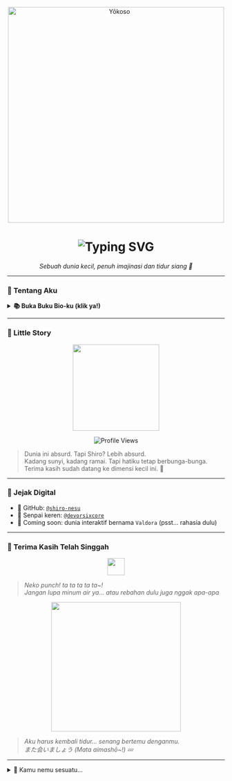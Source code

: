 <p align="center">
  <img src="https://files.catbox.moe/q7ihpu.jpg" width="500px" alt="Yōkoso">
</p>

<h1 align="center">
  <img src="https://readme-typing-svg.herokuapp.com?font=Fira+Code&duration=4000&pause=500&color=FFA5C2&center=true&vCenter=true&width=435&lines=Minasan%2C+youkoso~+%F0%9F%8C%B8;Aku+serius+gatau+apa+yang+aku+buat;Enjoy+your+stay~+%E2%9C%A8" alt="Typing SVG" />
</h1>

<p align="center"><i>Sebuah dunia kecil, penuh imajinasi dan tidur siang 🍃</i></p>

---

### 🌸 Tentang Aku

<details>
  <summary><strong>📚 Buka Buku Bio-ku (klik ya!)</strong></summary><br>

  <img src="https://media.tenor.com/5u1l0SoFXN8AAAAC/book-anime.gif" width="200" align="right">

  > “Aku bukan karakter utama. Tapi kadang, aku merasa seperti latar belakang yang bikin cerita terasa hangat.”
</details>

---

### 🍃 Little Story

<p align="center">
<img src="https://files.catbox.moe/szp6b6.jpg" width="200" />
</p>

<p align="center">
<img src="https://komarev.com/ghpvc/?username=shiro-nesu&color=green&style=plastic&label=Dilihat" alt="Profile Views"/>
</p>

> Dunia ini absurd. Tapi Shiro? Lebih absurd.  
> Kadang sunyi, kadang ramai. Tapi hatiku tetap berbunga-bunga.  
> Terima kasih sudah datang ke dimensi kecil ini. 🌌

---

### 🧭 Jejak Digital

- 🐾 GitHub: [`@shiro-nesu`](https://github.com/shiro-nesu)
- 🧪 Senpai keren: [`@devorsixcore`](https://github.com/devorsixcore)
- 🌌 Coming soon: dunia interaktif bernama `Valdora` (psst... rahasia dulu)

---

### 💐 Terima Kasih Telah Singgah

<p align="center">
<img src="https://user-images.githubusercontent.com/74038190/212284158-e840e285-664b-44d7-b79b-e264b5e54825.gif" height="40" />
</p>

> *Neko punch! ta ta ta ta ta~!*  
> *Jangan lupa minum air ya... atau rebahan dulu juga nggak apa-apa*

<p align="center">
<img src="https://ella.janitorai.com/events/ket.webp" width="300px">
</p>

> *Aku harus kembali tidur... senang bertemu denganmu.*  
> *また会いましょう (Mata aimashō~!) 💤*

---

<!-- Secret easter egg -->
<details>
<summary>🎁 Kamu nemu sesuatu...</summary>
<br>
<p>
  Ups Kosong . . .
</p>
</details>
